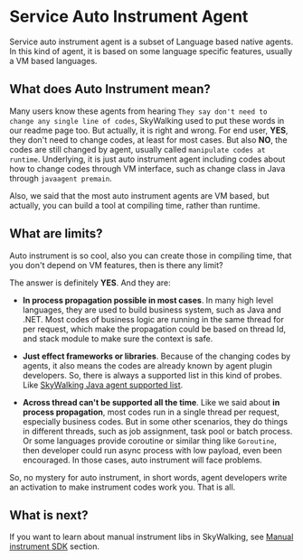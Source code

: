 # Service Auto Instrument Agent
Service auto instrument agent is a subset of Language based native agents. In this kind of agent, it is based on
some language specific features, usually a VM based languages. 

## What does Auto Instrument mean?
Many users know these agents from hearing
`They say don't need to change any single line of codes`, SkyWalking used to put these words in our readme page too.
But actually, it is right and wrong. For end user, **YES**, they don't need to change codes, at least for most cases.
But also **NO**, the codes are still changed by agent, usually called `manipulate codes at runtime`. Underlying, it is just
auto instrument agent including codes about how to change codes through VM interface, such as change class in Java through 
`javaagent premain`.

Also, we said that the most auto instrument agents are VM based, but actually, you can build a tool at compiling time, rather than 
runtime.

## What are limits?
Auto instrument is so cool, also you can create those in compiling time, that you don't depend on VM features, then is there
any limit?

The answer is definitely **YES**. And they are:
- **In process propagation possible in most cases**. In many high level languages, they are used to build business system, 
such as Java and .NET. Most codes of business logic are running in the same thread for per request, which make the propagation 
could be based on thread Id, and stack module to make sure the context is safe.

- **Just effect frameworks or libraries**. Because of the changing codes by agents, it also means the codes are already known 
by agent plugin developers. So, there is always a supported list in this kind of probes.
Like [SkyWalking Java agent supported list](../setup/service-agent/java-agent/Supported-list.md).

- **Across thread can't be supported all the time**. Like we said about **in process propagation**, most codes
run in a single thread per request, especially business codes. But in some other scenarios, they do things in different threads, such as 
job assignment, task pool or batch process. Or some languages provide coroutine or similar thing like `Goroutine`, then 
developer could run async process with low payload, even been encouraged. In those cases, auto instrument will face problems. 

So, no mystery for auto instrument, in short words, agent developers write an activation to make 
instrument codes work you. That is all. 

## What is next?
If you want to learn about manual instrument libs in SkyWalking, see [Manual instrument SDK](manual-sdk.md) section.

